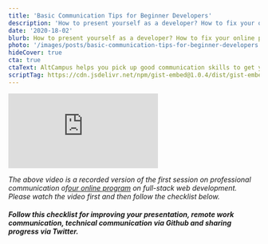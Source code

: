 ```yaml
---
title: 'Basic Communication Tips for Beginner Developers'
description: 'How to present yourself as a developer? How to fix your online presence? Basic remote working communication tips for software developers.'
date: '2020-18-02'
blurb: How to present yourself as a developer? How to fix your online presence? Basic remote working communication tips for software developers.
photo: '/images/posts/basic-communication-tips-for-beginner-developers.png'
hideCover: true
cta: true
ctaText: AltCampus helps you pick up good communication skills to get you good, first job as a software developer.  🙌
scriptTag: https://cdn.jsdelivr.net/npm/gist-embed@1.0.4/dist/gist-embed.min.js
---
```


<div class="video-container">
  <iframe class="video" title="Basic communication tips for beginner developers - How to present yourself as a developer? How to fix your online presence? Basic remote working communication tips for software developers. AltCampus school." src="https://www.youtube.com/embed/-wbR9af83FM" frameborder="0" allow="accelerometer; autoplay; clipboard-write; encrypted-media; gyroscope; picture-in-picture" allowfullscreen></iframe>
</div>

_The above video is a recorded version of the first session on professional communication of<a href="https://altcampus.school">our online program</a> on full-stack web development. Please watch the video first and then follow the checklist below._

##### Follow this checklist for improving your presentation, remote work communication, technical communication via Github and sharing progress via Twitter.

<br />

<code data-gist-id="522655d3ea90adff97df5671f41405d7"></code>
